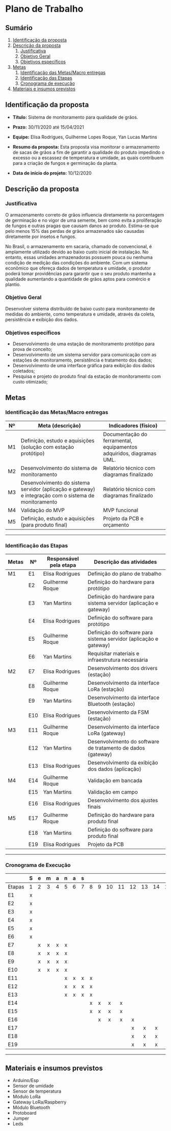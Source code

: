 # Plano de Trabalho

## Sumário

1. [Identificação da proposta](#identificação-da-proposta)
2. [Descrição da proposta](#descrição-da-proposta)
   1. [Justificativa](#justificativa)
   2. [Objetivo Geral](#objetivo-geral)
   3. [Objetivos específicos](#objetivos-específicos)
3. [Metas](#metas)
   1. [Identificação das Metas/Macro entregas](#identificação-das-metasmacro-entregas)
   2. [Identificação das Etapas](#identificação-das-etapas)
   3. [Cronograma de execução](#cronograma-de-execução)
4. [Materiais e insumos previstos](#materiais-e-insumos-previstos)

## Identificação da proposta

- **Título:** Sistema de monitoramento para qualidade de grãos.

- **Prazo:** 30/11/2020 até 15/04/2021

- **Equipe:** Elisa Rodrigues, Guilherme Lopes Roque, Yan Lucas Martins

- **Resumo da proposta:** Esta proposta visa monitorar o armazenamento de sacas de grãos a fim de garantir a qualidade do produto impedindo o excesso ou a escassez de temperatura e umidade, as quais contribuem para a criação de fungos e germinação da planta.

- **Data de início do projeto:** 10/12/2020

## Descrição da proposta

### **Justificativa**
  
O armazenamento correto de grãos influencia diretamente na porcentagem de germinação e no vigor de uma semente, bem como evita a proliferação de fungos e outras pragas que causam danos ao produto. Estima-se que pelo menos 15% das perdas de grãos armazenados são causadas diretamente por insetos e fungos.

No Brasil, o armazenamento em sacaria, chamado de convencional, é amplamente utilizado devido ao baixo custo inicial de instalação. No entanto, essas unidades armazenadoras possuem pouca ou nenhuma condição de medição das condições do ambiente. Com um sistema econômico que ofereça dados de temperatura e umidade, o produtor poderá tomar providências para garantir que o seu produto mantenha a qualidade aumentando a quantidade de grãos aptos para comércio e plantio.

### **Objetivo Geral**

Desenvolver sistema distribuído de baixo custo para monitoramento de medidas do ambiente, como temperatura e umidade, através da coleta, persistência e exibição dos dados.

### **Objetivos específicos**

- Desenvolvimento de uma estação de monitoramento protótipo para prova de conceito;
- Desenvolvimento de um sistema servidor para comunicação com as estações de monitoramento, persistência e tratamento dos dados;
- Desenvolvimento de uma interface gráfica para exibição dos dados coletados;
- Pesquisa e projeto do produto final da estação de monitoramento com custo otimizado;

## Metas

### Identificação das Metas/Macro entregas 

| Nº  | Meta (descrição)                                                                                      | Indicadores (físico)                                                 |
| --- | ----------------------------------------------------------------------------------------------------- | -------------------------------------------------------------------- |
| M1  | Definição, estudo e aquisições (solução com estação protótipo)                                        | Documentação do ferramental, equipamentos adquiridos, diagramas UML. |
| M2  | Desenvolvimento do sistema de monitoramento                                                           | Relatório técnico com diagramas finalizado                           |
| M3  | Desenvolvimento do sistema servidor (aplicação e gateway) e integração com o sistema de monitoramento | Relatório técnico com diagramas finalizado                           |
| M4  | Validação do MVP                                                                                      | MVP funcional                                                        |
| M5  | Definição, estudo e aquisições (para produto final)                                                   | Projeto da PCB e orçamento                                           |
---

### Identificação das Etapas

| Metas | Nº  | Responsável pela etapa | Descrição das atividades                                          |
| ----- | --- | ---------------------- | ----------------------------------------------------------------- |
| M1    | E1  | Elisa Rodrigues        | Definição do plano de trabalho                                    |
|       | E2  | Guilherme Roque        | Definição do hardware para protótipo                              |
|       | E3  | Yan Martins            | Definição do hardware para sistema servidor (aplicação e gateway) |
|       | E4  | Elisa Rodrigues        | Definição do software para protótipo                              |
|       | E5  | Guilherme Roque        | Definição do software para sistema servidor (aplicação e gateway) |
|       | E6  | Yan Martins            | Requisitar materiais e infraestrutura necessária                  |
| M2    | E7  | Elisa Rodrigues        | Desenvolvimento dos drivers (estação)                             |
|       | E8  | Guilherme Roque        | Desenvolvimento da interface LoRa (estação)                       |
|       | E9  | Yan Martins            | Desenvolvimento da interface Bluetooth (estação)                  |
|       | E10 | Elisa Rodrigues        | Desenvolvimento da FSM (estação)                                  |
| M3    | E11 | Guilherme Roque        | Desenvolvimento da interface LoRa (gateway)                       |
|       | E12 | Yan Martins            | Desenvolvimento do software de tratamento de dados (gateway)      |
|       | E13 | Elisa Rodrigues        | Desenvolvimento da exibição dos dados (aplicação)                 |
| M4    | E14 | Guilherme Roque        | Validação em bancada                                              |
|       | E15 | Yan Martins            | Validação em campo                                                |
|       | E16 | Elisa Rodrigues        | Desenvolvimento dos ajustes finais                                |
| M5    | E17 | Guilherme Roque        | Definição do hardware para produto final                          |
|       | E18 | Yan Martins            | Definição do software para produto final                          |
|       | E19 | Elisa Rodrigues        | Projeto da PCB                                                    |
---

### Cronograma de Execução
|        |   S   |   e   |   m   |   a   |   n   |   a   |   s   |       |       |       |       |       |       |       |       |       |
| ------ | :---: | :---: | :---: | :---: | :---: | :---: | :---: | :---: | :---: | :---: | :---: | :---: | :---: | :---: | :---: | :---: |
| Etapas |   1   |   2   |   3   |   4   |   5   |   6   |   7   |   8   |   9   |  10   |  11   |  12   |  13   |  14   |  15   |  16   |
| E1     |   x   |       |       |       |       |       |       |       |       |       |       |       |       |       |       |       |
| E2     |   x   |       |       |       |       |       |       |       |       |       |       |       |       |       |       |       |
| E3     |   x   |       |       |       |       |       |       |       |       |       |       |       |       |       |       |       |
| E4     |   x   |       |       |       |       |       |       |       |       |       |       |       |       |       |       |       |
| E5     |   x   |       |       |       |       |       |       |       |       |       |       |       |       |       |       |       |
| E6     |   x   |       |       |       |       |       |       |       |       |       |       |       |       |       |       |       |
| E7     |       |   x   |   x   |   x   |   x   |       |       |       |       |       |       |       |       |       |       |       |
| E8     |       |   x   |   x   |   x   |   x   |       |       |       |       |       |       |       |       |       |       |       |
| E9     |       |   x   |   x   |   x   |   x   |       |       |       |       |       |       |       |       |       |       |       |
| E10    |       |   x   |   x   |   x   |   x   |       |       |       |       |       |       |       |       |       |       |       |
| E11    |       |       |       |       |   x   |   x   |   x   |   x   |       |       |       |       |       |       |       |       |
| E12    |       |       |       |       |   x   |   x   |   x   |   x   |       |       |       |       |       |       |       |       |
| E13    |       |       |       |       |   x   |   x   |   x   |   x   |       |       |       |       |       |       |       |       |
| E14    |       |       |       |       |       |       |       |   x   |   x   |   x   |   x   |       |       |       |       |       |
| E15    |       |       |       |       |       |       |       |   x   |   x   |   x   |   x   |       |       |       |       |       |
| E16    |       |       |       |       |       |       |       |       |   x   |   x   |   x   |   x   |       |       |       |       |
| E17    |       |       |       |       |       |       |       |       |       |       |       |   x   |   x   |   x   |   x   |   x   |
| E18    |       |       |       |       |       |       |       |       |       |       |       |   x   |   x   |   x   |   x   |   x   |
| E19    |       |       |       |       |       |       |       |       |       |       |       |   x   |   x   |   x   |   x   |   x   |

---

## Materiais e insumos previstos

- Arduino/Esp
- Sensor de umidade
- Sensor de temperatura
- Módulo LoRa
- Gateway LoRa/Raspberry
- Módulo Bluetooth
- Protoboard
- Jumper
- Leds

